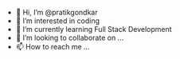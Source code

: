 - 👋 Hi, I’m @pratikgondkar
- 👀 I’m interested in coding
- 🌱 I’m currently learning Full Stack Development
- 💞️ I’m looking to collaborate on ...
- 📫 How to reach me ...


<!---
pratikgondkar/pratikgondkar is a ✨ special ✨ repository because its `README.md` (this file) appears on your GitHub profile.
You can click the Preview link to take a look at your changes.
--->
